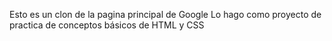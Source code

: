 Esto es un clon de la pagina principal de Google
Lo hago como proyecto de practica de conceptos básicos de HTML y CSS

